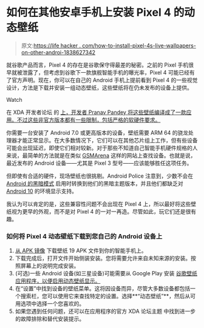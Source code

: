 # 如何在其他安卓手机上安装 Pixel 4 的动态壁纸

> 原文:[https://life hacker . com/how-to-install-pixel-4s-live-wallpapers-on-other-androi-1838627342](https://lifehacker.com/how-to-install-pixel-4s-live-wallpapers-on-other-androi-1838627342)

就谷歌产品而言，Pixel 4 的存在是谷歌保守得最差的秘密。之前的 Pixel 手机很早就被泄露了，但考虑到谷歌下一款旗舰智能手机的曝光率，Pixel 4 可能已经有了官方声明。现在，你可以在自己的 Android 手机上提前看到 Pixel 4 的一些视觉设计，方法是下载并安装一组动态壁纸，这些壁纸将在仍未发布的设备上提供。

Watch

在 XDA 开发者论坛 的 [上，开发者 Pranav Pandey 将这些壁纸编译成了一款应用。不过这些非官方版本都有一些限制，包括严格的软硬件要求。](https://www.xda-developers.com/download-google-pixel-4-live-wallpapers-port/)

你需要一台安装了 Android 7.0 或更高版本的设备，壁纸需要 ARM 64 的骁龙处理器才能正常显示。在大多数情况下，它们可以在其他芯片组上工作，但有些设备可能会出现延迟，即使它们相对较新。对于那些不知道自己智能手机硬件规格的人来说，最简单的方法就是在类似 [GSMArena](https://www.gsmarena.com/) 这样的网站上查找设备。也就是说，最近发布的 Android 设备——尤其是 Pixel 3 型号——应该能够胜任这项任务。

但即使有合适的硬件，现场壁纸也很挑剔。Android Police 注意到，少数不会在 [Android 的黑暗模式](https://lifehacker.com/use-this-hack-to-create-dark-mode-timers-in-android-10-1838101522) 启用时转换到他们的黑暗主题版本，并且他们都缺乏对 [Android 10](https://lifehacker.com/the-best-new-features-in-android-q-1834620582) 的环境显示支持。

我认为可以肯定的是，这些兼容性问题不会出现在 Pixel 4 上，所以最好将这些壁纸视为更早的外观，而不是对 Pixel 4 的一对一再造。尽管如此，玩它们还是很有趣。

### 如何将 Pixel 4 动态壁纸下载到您自己的 Android 设备上

1.  [从 APK 镜像](https://www.apkmirror.com/apk/pranav-pandey/port-app-7-0-google-pixel-4-xl-pixel-wallpapers-19/pixel-wallpapers-19-2-10-pp-7-0-arm64-release/pixel-wallpapers-19-10-pp-7-0-arm64-android-apk-download/) 下载壁纸 19 APK 文件到你的智能手机上。
2.  下载完成后，打开文件开始侧装安装。您将需要允许来自未知来源的安装。按照屏幕上的说明完成安装。
3.  (可选)一些 Android 设备(如三星设备)可能需要从 Google Play 安装 [谷歌壁纸应用程序，以便启用动态壁纸显示。](https://play.google.com/store/apps/details?id=com.google.android.apps.wallpaper)
4.  在“设置”中找到设备的壁纸菜单。这将因设备而异，尽管大多数设备都包括一个搜索栏，您可以使用它来查找特定的设置。选择**“动态壁纸”**，然后从可用选项中选择一个您喜欢的。
5.  如果您遇到任何问题，还可以在应用程序的官方 XDA 论坛主题 中找到进一步的故障排除和替代安装提示。